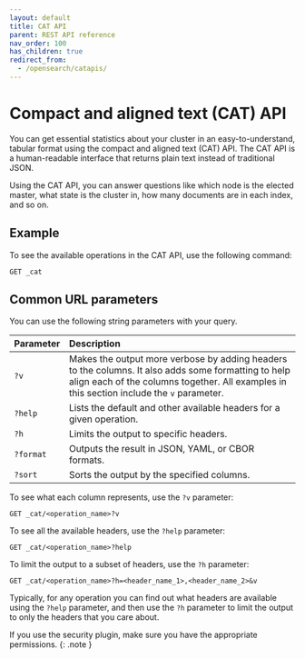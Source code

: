 ```yaml
---
layout: default
title: CAT API
parent: REST API reference
nav_order: 100
has_children: true
redirect_from:
  - /opensearch/catapis/
---
```


# Compact and aligned text (CAT) API

You can get essential statistics about your cluster in an easy-to-understand, tabular format using the compact and aligned text (CAT) API. The CAT API is a human-readable interface that returns plain text instead of traditional JSON.

Using the CAT API, you can answer questions like which node is the elected master, what state is the cluster in, how many documents are in each index, and so on.

## Example

To see the available operations in the CAT API, use the following command:

```
GET _cat
```

## Common URL parameters

You can use the following string parameters with your query.

Parameter | Description
:--- | :--- |
`?v` |  Makes the output more verbose by adding headers to the columns. It also adds some formatting to help align each of the columns together. All examples in this section include the `v` parameter.
`?help` | Lists the default and other available headers for a given operation.
`?h`  |  Limits the output to specific headers.
`?format` |  Outputs the result in JSON, YAML, or CBOR formats.
`?sort` | Sorts the output by the specified columns.

To see what each column represents, use the `?v` parameter:

```
GET _cat/<operation_name>?v
```

To see all the available headers, use the `?help` parameter:

```
GET _cat/<operation_name>?help
```

To limit the output to a subset of headers, use the `?h` parameter:

```
GET _cat/<operation_name>?h=<header_name_1>,<header_name_2>&v
```

Typically, for any operation you can find out what headers are available using the `?help` parameter, and then use the `?h` parameter to limit the output to only the headers that you care about.

If you use the security plugin, make sure you have the appropriate permissions.
{: .note }
